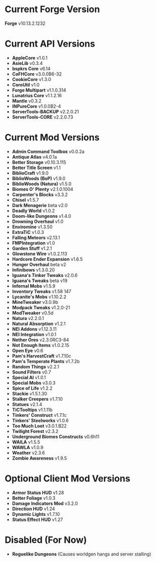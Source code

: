 Current Forge Version
=
**Forge** v10.13.2.1232

Current API Versions
=
- **AppleCore** v1.0.1
- **AsieLib** v0.3.4
- **bspkrs Core** v6.14
- **CoFHCore** v3.0.0B6-32
- **CookieCore** v1.3.0
- **CoroUtil** v1.0
- **Forge Multipart** v1.1.0.314
- **Lunatrius Core** v1.1.2.16
- **Mantle** v0.3.2
- **INPureCore** v1.0.0B2-4
- **ServerTools-BACKUP** v2.2.0.21
- **ServerTools-CORE** v2.2.0.73

Current Mod Versions
=
- **Admin Command Toolbox** v0.0.2a
- **Antique Atlas** v4.0.1a
- **Better Storage** v0.10.3.115
- **Better Title Screen** v1.1
- **BiblioCraft** v1.9.0
- **BiblioWoods (BoP)** v1.9.0
- **BiblioWoods (Natura)** v1.5.0
- **Biomes O' Plenty** v2.1.0.1004
- **Carpenter's Blocks** v3.3.2
- **Chisel** v1.5.7
- **Dark Menagerie** beta v2.0
- **Deadly World** v1.0.2
- **Doom-like Dungeons** v1.4.0
- **Drowning Overhaul** v1.0
- **Enviromine** v1.3.50
- **ExtraTiC** v1.0.3
- **Falling Meteors** v2.13.1
- **FMPIntegration** v1.0
- **Garden Stuff** v1.2.1
- **Glowstone Wire** v1.0.2.113
- **Hardcore Ender Expansion** v1.6.5
- **Hunger Overhaul** beta v2
- **Infinibows** v1.3.0.20
- **Iguana's Tinker Tweaks** v2.0.6
- **Iguana's Tweaks** beta v19
- **Infernal Mobs** v1.5.9
- **Inventory Tweaks** v1.58 147
- **Lycanite's Mobs** v1.10.2.2
- **MineTweaker** v3.0.9b
- **Modpack Tweaks** v1.2.0-21
- **ModTweaker** v0.5d
- **Natura** v2.2.0.1
- **Natural Absorption** v1.2.1
- **NEI Addons** v1.12.3.11
- **NEI Integration** v1.0.1
- **Nether Ores** v2.3.0RC3-84
- **Not Enough Items** v1.0.2.15
- **Open Eye** v0.6
- **Pam's HarvestCraft** v1.7.10c
- **Pam's Temperate Plants** v1.7.2b
- **Random Things** v2.2.1
- **Sound Filters** v0.7
- **Special AI** v1.0.1
- **Special Mobs** v3.0.3
- **Spice of Life** v1.2.2
- **Stackie** v1.5.1.30
- **Stalker Creepers** v1.7.10
- **Statues** v2.1.4
- **TiCTooltips** v1.1.11b
- **Tinkers' Construct** v1.7.1c
- **Tinkers' Steelworks** v1.0.6
- **Too Much Loot** v3.0.1.B22
- **Twilight Forest** v2.3.2
- **Underground Biomes Constructs** v0.6h11
- **WAILA** v1.5.5
- **WAWLA** v1.0.9
- **Weather** v2.3.6
- **Zombie Awareness** v1.9.5

Optional Client Mod Versions
=
- **Armor Status HUD** v1.28
- **Better Foliage** v1.0.3
- **Damage Indicators Mod** v3.2.0
- **Direction HUD** v1.24
- **Dynamic Lights** v1.7.10
- **Status Effect HUD** v1.27


Disabled (For Now)
=
- **Roguelike Dungeons** (Causes worldgen hangs and server stalling)
